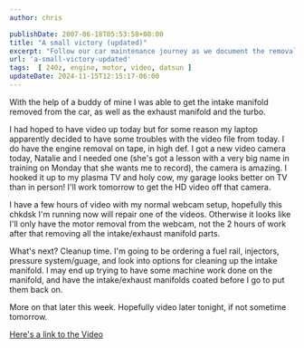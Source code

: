 ```yaml
---
author: chris

publishDate: 2007-06-18T05:53:58+00:00
title: "A small victory (updated)"
excerpt: "Follow our car maintenance journey as we document the removal of a car's intake manifold, exhaust manifold, and turbo. Catch it all on HD video!"
url: 'a-small-victory-updated'
tags:  [ 240z, engine, motor, video, datsun ] 
updateDate: 2024-11-15T12:15:17-06:00
---
```


With the help of a buddy of mine I was able to get the intake manifold removed from the car, as well as the exhaust manifold and the turbo.

I had hoped to have video up today but for some reason my laptop apparently decided to have some troubles with the video file from today. I do have the engine removal on tape, in high def. I got a new video camera today, Natalie and I needed one (she's got a lesson with a very big name in training on Monday that she wants me to record), the camera is amazing. I hooked it up to my plasma TV and holy cow, my garage looks better on TV than in person! I'll work tomorrow to get the HD video off that camera.

I have a few hours of video with my normal webcam setup, hopefully this chkdsk I'm running now will repair one of the videos. Otherwise it looks like I'll only have the motor removal from the webcam, not the 2 hours of work after that removing all the intake/exhaust manifold parts.

What's next? Cleanup time. I'm going to be ordering a fuel rail, injectors, pressure system/guage, and look into options for cleaning up the intake manifold. I may end up trying to have some machine work done on the manifold, and have the intake/exhaust manifolds coated before I go to put them back on.

More on that later this week. Hopefully video later tonight, if not sometime tomorrow.

[Here's a link to the Video](/engine-removal-video-1-of-2)

